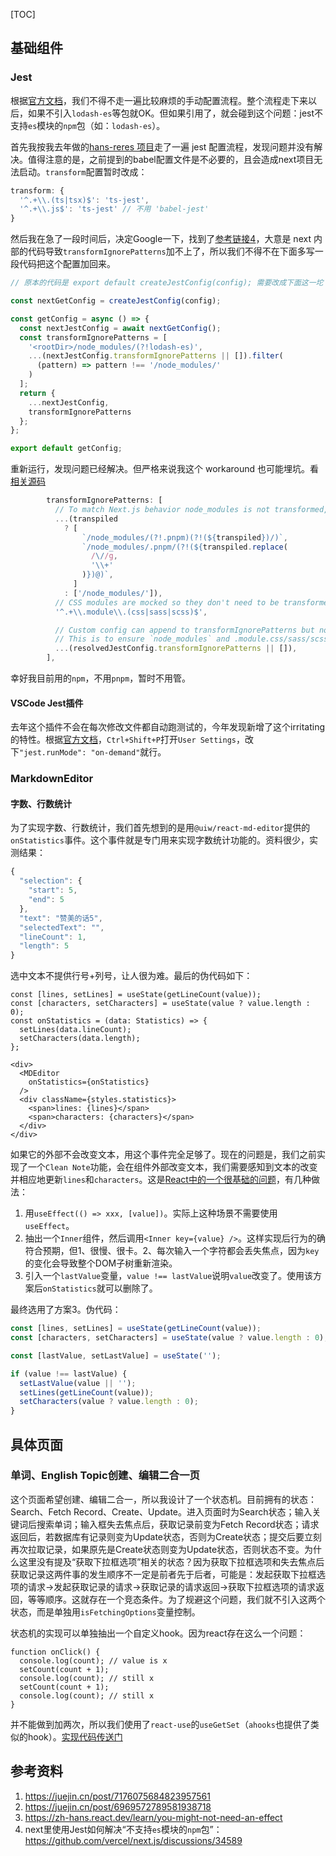 [TOC]

## 基础组件

### Jest

根据[官方文档](https://nextjs.org/docs/app/building-your-application/testing/jest)，我们不得不走一遍比较麻烦的手动配置流程。整个流程走下来以后，如果不引入`lodash-es`等包就OK。但如果引用了，就会碰到这个问题：jest不支持`es`模块的`npm`包（如：`lodash-es`）。

首先我按我去年做的[hans-reres 项目](https://github.com/Hans774882968/hans-reres/blob/main/README.md)走了一遍 jest 配置流程，发现问题并没有解决。值得注意的是，之前提到的babel配置文件是不必要的，且会造成next项目无法启动。`transform`配置暂时改成：

```ts
transform: {
  '^.+\\.(ts|tsx)$': 'ts-jest',
  '^.+\\.js$': 'ts-jest' // 不用 'babel-jest'
}
```

然后我在急了一段时间后，决定Google一下，找到了[参考链接4](https://github.com/vercel/next.js/discussions/34589)，大意是 next 内部的代码导致`transformIgnorePatterns`加不上了，所以我们不得不在下面多写一段代码把这个配置加回来。

```ts
// 原本的代码是 export default createJestConfig(config); 需要改成下面这一坨

const nextGetConfig = createJestConfig(config);

const getConfig = async () => {
  const nextJestConfig = await nextGetConfig();
  const transformIgnorePatterns = [
    '<rootDir>/node_modules/(?!lodash-es)',
    ...(nextJestConfig.transformIgnorePatterns || []).filter(
      (pattern) => pattern !== '/node_modules/'
    )
  ];
  return {
    ...nextJestConfig,
    transformIgnorePatterns
  };
};

export default getConfig;
```

重新运行，发现问题已经解决。但严格来说我这个 workaround 也可能埋坑。看[相关源码](https://github.com/vercel/next.js/blob/canary/packages/next/src/build/jest/jest.ts)

```ts
        transformIgnorePatterns: [
          // To match Next.js behavior node_modules is not transformed, only `transpiledPackages`
          ...(transpiled
            ? [
                `/node_modules/(?!.pnpm)(?!(${transpiled})/)`,
                `/node_modules/.pnpm/(?!(${transpiled.replace(
                  /\//g,
                  '\\+'
                )})@)`,
              ]
            : ['/node_modules/']),
          // CSS modules are mocked so they don't need to be transformed
          '^.+\\.module\\.(css|sass|scss)$',

          // Custom config can append to transformIgnorePatterns but not modify it
          // This is to ensure `node_modules` and .module.css/sass/scss are always excluded
          ...(resolvedJestConfig.transformIgnorePatterns || []),
        ],
```

幸好我目前用的`npm`，不用`pnpm`，暂时不用管。

#### VSCode Jest插件

去年这个插件不会在每次修改文件都自动跑测试的，今年发现新增了这个irritating的特性。根据[官方文档](https://github.com/jest-community/vscode-jest#runmode)，`Ctrl+Shift+P`打开`User Settings`，改下`"jest.runMode": "on-demand"`就行。

### MarkdownEditor

#### 字数、行数统计

为了实现字数、行数统计，我们首先想到的是用`@uiw/react-md-editor`提供的`onStatistics`事件。这个事件就是专门用来实现字数统计功能的。资料很少，实测结果：

```js
{
  "selection": {
    "start": 5,
    "end": 5
  },
  "text": "赞美的话5",
  "selectedText": "",
  "lineCount": 1,
  "length": 5
}
```

选中文本不提供行号+列号，让人很为难。最后的伪代码如下：

```tsx
const [lines, setLines] = useState(getLineCount(value));
const [characters, setCharacters] = useState(value ? value.length : 0);
const onStatistics = (data: Statistics) => {
  setLines(data.lineCount);
  setCharacters(data.length);
};

<div>
  <MDEditor
    onStatistics={onStatistics}
  />
  <div className={styles.statistics}>
    <span>lines: {lines}</span>
    <span>characters: {characters}</span>
  </div>
</div>
```

如果它的外部不会改变文本，用这个事件完全足够了。现在的问题是，我们之前实现了一个`Clean Note`功能，会在组件外部改变文本，我们需要感知到文本的改变并相应地更新`lines`和`characters`。这是[React中的一个很基础的问题](https://zh-hans.react.dev/learn/you-might-not-need-an-effect)，有几种做法：

1. 用`useEffect(() => xxx, [value])`。实际上这种场景不需要使用`useEffect`。
2. 抽出一个`Inner`组件，然后调用`<Inner key={value} />`。这样实现后行为的确符合预期，但1、很慢、很卡。2、每次输入一个字符都会丢失焦点，因为`key`的变化会导致整个DOM子树重新渲染。
3. 引入一个`lastValue`变量，`value !== lastValue`说明`value`改变了。使用该方案后`onStatistics`就可以删除了。

最终选用了方案3。伪代码：

```ts
const [lines, setLines] = useState(getLineCount(value));
const [characters, setCharacters] = useState(value ? value.length : 0);

const [lastValue, setLastValue] = useState('');

if (value !== lastValue) {
  setLastValue(value || '');
  setLines(getLineCount(value));
  setCharacters(value ? value.length : 0);
}
```

## 具体页面

### 单词、English Topic创建、编辑二合一页

这个页面希望创建、编辑二合一，所以我设计了一个状态机。目前拥有的状态：Search、Fetch Record、Create、Update。进入页面时为Search状态；输入关键词后搜索单词；输入框失去焦点后，获取记录前变为Fetch Record状态；请求返回后，若数据库有记录则变为Update状态，否则为Create状态；提交后要立刻再次拉取记录，如果原先是Create状态则变为Update状态，否则状态不变。为什么这里没有提及“获取下拉框选项”相关的状态？因为获取下拉框选项和失去焦点后获取记录这两件事的发生顺序不一定是前者先于后者，可能是：发起获取下拉框选项的请求→发起获取记录的请求→获取记录的请求返回→获取下拉框选项的请求返回，等等顺序。这就存在一个竞态条件。为了规避这个问题，我们就不引入这两个状态，而是单独用`isFetchingOptions`变量控制。

状态机的实现可以单独抽出一个自定义hook。因为react存在这么一个问题：

```tsx
function onClick() {
  console.log(count); // value is x
  setCount(count + 1);
  console.log(count); // still x
  setCount(count + 1);
  console.log(count); // still x
}
```

并不能做到加两次，所以我们使用了`react-use`的`useGetSet`（`ahooks`也提供了类似的hook）。[实现代码传送门](https://github.com/Hans774882968/en-notes/blob/main/lib/frontend/hooks/useCreateUpdateStateMachine.ts)

## 参考资料

1. https://juejin.cn/post/7176075684823957561
2. https://juejin.cn/post/6969572789581938718
3. https://zh-hans.react.dev/learn/you-might-not-need-an-effect
4. next里使用Jest如何解决“不支持`es`模块的`npm`包”：https://github.com/vercel/next.js/discussions/34589